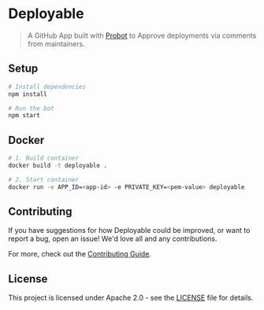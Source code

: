 # Deployable

> A GitHub App built with [Probot](https://github.com/probot/probot) to Approve deployments via comments from maintainers.

## Setup

```sh
# Install dependencies
npm install

# Run the bot
npm start
```

## Docker

```sh
# 1. Build container
docker build -t deployable .

# 2. Start container
docker run -e APP_ID=<app-id> -e PRIVATE_KEY=<pem-value> deployable
```

## Contributing

If you have suggestions for how Deployable could be improved, or want to report a bug, open an issue! We'd love all and any contributions.

For more, check out the [Contributing Guide](CONTRIBUTING.md).

## License

This project is licensed under Apache 2.0 - see the [LICENSE](LICENSE) file for
details.
